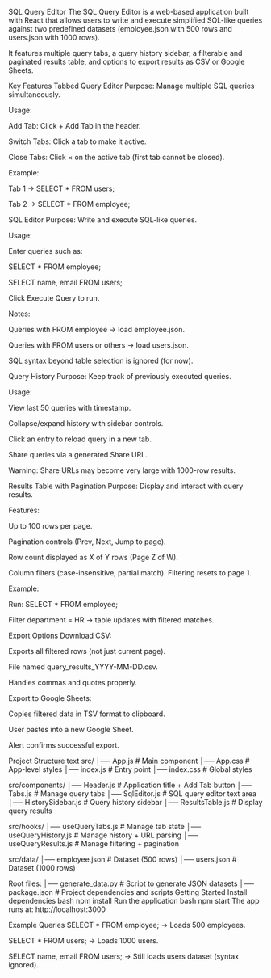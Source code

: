 SQL Query Editor
The SQL Query Editor is a web-based application built with React that allows users to write and execute simplified SQL-like queries against two predefined datasets (employee.json with 500 rows and users.json with 1000 rows).

It features multiple query tabs, a query history sidebar, a filterable and paginated results table, and options to export results as CSV or Google Sheets.

Key Features
Tabbed Query Editor
Purpose: Manage multiple SQL queries simultaneously.

Usage:

Add Tab: Click + Add Tab in the header.

Switch Tabs: Click a tab to make it active.

Close Tabs: Click × on the active tab (first tab cannot be closed).

Example:

Tab 1 → SELECT * FROM users;

Tab 2 → SELECT * FROM employee;

SQL Editor
Purpose: Write and execute SQL-like queries.

Usage:

Enter queries such as:

SELECT * FROM employee;

SELECT name, email FROM users;

Click Execute Query to run.

Notes:

Queries with FROM employee → load employee.json.

Queries with FROM users or others → load users.json.

SQL syntax beyond table selection is ignored (for now).

Query History
Purpose: Keep track of previously executed queries.

Usage:

View last 50 queries with timestamp.

Collapse/expand history with sidebar controls.

Click an entry to reload query in a new tab.

Share queries via a generated Share URL.

Warning: Share URLs may become very large with 1000-row results.

Results Table with Pagination
Purpose: Display and interact with query results.

Features:

Up to 100 rows per page.

Pagination controls (Prev, Next, Jump to page).

Row count displayed as X of Y rows (Page Z of W).

Column filters (case-insensitive, partial match). Filtering resets to page 1.

Example:

Run: SELECT * FROM employee;

Filter department = HR → table updates with filtered matches.

Export Options
Download CSV:

Exports all filtered rows (not just current page).

File named query_results_YYYY-MM-DD.csv.

Handles commas and quotes properly.

Export to Google Sheets:

Copies filtered data in TSV format to clipboard.

User pastes into a new Google Sheet.

Alert confirms successful export.

Project Structure
text
src/
│── App.js              # Main component
│── App.css             # App-level styles
│── index.js            # Entry point
│── index.css           # Global styles

src/components/
│── Header.js           # Application title + Add Tab button
│── Tabs.js             # Manage query tabs
│── SqlEditor.js        # SQL query editor text area
│── HistorySidebar.js   # Query history sidebar
│── ResultsTable.js     # Display query results

src/hooks/
│── useQueryTabs.js     # Manage tab state
│── useQueryHistory.js  # Manage history + URL parsing
│── useQueryResults.js  # Manage filtering + pagination

src/data/
│── employee.json       # Dataset (500 rows)
│── users.json          # Dataset (1000 rows)

Root files:
│── generate_data.py    # Script to generate JSON datasets
│── package.json        # Project dependencies and scripts
Getting Started
Install dependencies
bash
npm install
Run the application
bash
npm start
The app runs at: http://localhost:3000

Example Queries
SELECT * FROM employee; → Loads 500 employees.

SELECT * FROM users; → Loads 1000 users.

SELECT name, email FROM users; → Still loads users dataset (syntax ignored).
